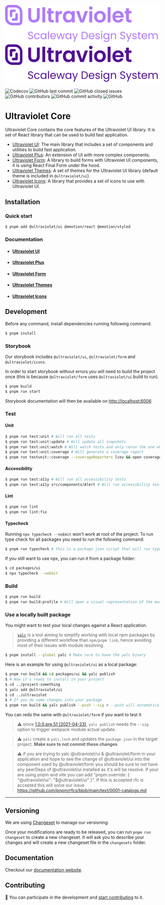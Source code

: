 ![](.storybook/assets/logo-dark.svg#gh-dark-mode-only)
![](.storybook/assets/logo-light.svg#gh-light-mode-only)

![Codecov](https://img.shields.io/codecov/c/github/scaleway/ultraviolet)
![GitHub last commit](https://img.shields.io/github/last-commit/scaleway/ultraviolet)
![GitHub closed issues](https://img.shields.io/github/issues-closed/scaleway/ultraviolet)
![GitHub contributors](https://img.shields.io/github/contributors/scaleway/ultraviolet)
![GitHub commit activity](https://img.shields.io/github/commit-activity/m/scaleway/ultraviolet)
![GitHub](https://img.shields.io/github/license/scaleway/ultraviolet)

# Ultraviolet Core

Ultraviolet Core contains the core features of the Ultraviolet UI library.
It is set of React library that can be used to build fast application.

- [Ultraviolet UI](https://github.com/scaleway/ultraviolet/tree/main/packages/ui): The main library that includes a set of components and utilities to build fast application.
- [Ultraviolet Plus](https://github.com/scaleway/ultraviolet/tree/main/packages/plus): An extension of UI with more complex components.
- [Ultraviolet Form](https://github.com/scaleway/ultraviolet/tree/main/packages/form): A library to build forms with Ultraviolet UI components, it is using React Final Form under the hood.
- [Ultraviolet Themes](https://github.com/scaleway/ultraviolet/tree/main/packages/themes): A set of themes for the Ultraviolet UI library (default theme is included in `@ultraviolet/ui`).
- [Ultraviolet Icons](https://github.com/scaleway/ultraviolet/tree/main/packages/icons): A library that provides a set of icons to use with Ultraviolet UI.

## Installation

### Quick start

```sh
$ pnpm add @ultraviolet/ui @emotion/react @emotion/styled
```

### Documentation

- #### [Ultraviolet UI](https://github.com/scaleway/ultraviolet/tree/main/packages/ui)
- #### [Ultraviolet Plus](https://github.com/scaleway/ultraviolet/tree/main/packages/plus)
- #### [Ultraviolet Form](https://github.com/scaleway/ultraviolet/tree/main/packages/form)
- #### [Ultraviolet Themes](https://github.com/scaleway/ultraviolet/tree/main/packages/themes)
- #### [Ultraviolet Icons](https://github.com/scaleway/ultraviolet/tree/main/packages/icons)

## Development

Before any command, install dependencies running following command:

```sh
$ pnpm install
```

### Storybook

Our storybook includes `@ultraviolet/ui`, `@ultraviolet/form` and `@ultraviolet/icons`.

In order to start storybook without errors you will need to build the project once
(this is because `@ultraviolet/form` uses `@ultraviolet/ui` build to run).

```sh
$ pnpm build
$ pnpm run start
```

Storybook documentation will then be available on [http://localhost:6006](http://localhost:6006)

### Test

#### Unit

```sh
$ pnpm run test:unit # Will run all tests
$ pnpm run test:unit:update # Will update all snapshots
$ pnpm run test:unit:watch # Will watch tests and only rerun the one who are modified
$ pnpm run test:unit:coverage # Will generate a coverage report
$ pnpm run testunit::coverage --coverageReporters lcov && open coverage/lcov-report/index.html # Will generate an open an html code coverage report
```

#### Accessibility

```sh
$ pnpm run test:a11y # Will run all accessibility tests
$ pnpm run test:a11y src/components/Alert # Will run accessibility test of Alert component only
```

#### Lint

```sh
$ pnpm run lint
$ pnpm run lint:fix
```

#### Typecheck

Running `npx typecheck --noEmit` won't work at root of the project. To run type check for all packages you need to run the following command:

```sh
$ pnpm run typecheck # this is a package json script that will run typecheck for all packages recursively
```

If you still want to use npx, you can run it from a package folder:

```sh
$ cd packages/ui
$ npx typecheck --noEmit
```

### Build

```sh
$ pnpm run build
$ pnpm run build:profile # Will open a visual representation of the modules inside the compile package
```

### Use a locally built package

You might want to test your local changes against a React application.

> [`yalc`](https://github.com/whitecolor/yalc) is a tool aiming to simplify working with local npm packages by providing a different workflow than `npm/pnpm link`, hence avoiding most of their issues with module resolving.

```bash
$ pnpm install --global yalc # Make sure to have the yalc binary
```

Here is an example for using `@ultraviolet/ui` as a local package:

```bash
$ pnpm run build && cd packages/ui && yalc publish
$ # Now it's ready to install in your project
$ cd ../project-something
$ yalc add @ultraviolet/ui
$ cd ../ultraviolet
$ # If you do some changes into your package
$ pnpm run build && yalc publish --push --sig # --push will automatically update the package on projects where it have been added, --sig updates the signature hash to trigger webpack update
```

You can redo the same with `@ultraviolet/form` if you want to test it

> :warning: since [1.0.0.pre.51 (2021-04-23)](https://github.com/wclr/yalc/blob/master/CHANGELOG.md#100pre51-2021-04-23), `yalc publish` needs the `--sig` option to trigger webpack module actual update.

> :warning: `yalc` create a `yalc.lock` and updates the `package.json` in the target project. **Make sure to not commit these changes**

> :warning: if you are trying to yalc @ultraviolet/ui & @ultraviolet/form in your application and hope to see the change of @ultraviolet/ui into the component used by @ultraviolet/form you should be sure to not have any peerDeps of @ultraviolet/ui installed as it's will be resolve. If your are using pnpm and vite you can add "pnpm.override: { "@ultraviolet/ui": "$@ultraviolet/ui" }". If this is accepted rfc is accepted this will solve our issue https://github.com/pnpm/rfcs/blob/main/text/0001-catalogs.md 


---

## Versioning

We are using [Changeset](https://github.com/changesets/changesets) to manage our versioning.

Once your modifications are ready to be released, you can run `pnpm run changeset` to create a new changeset.
It will ask you to describe your changes and will create a new changeset file in the `changesets` folder.

## Documentation

Checkout our [documentation website](https://storybook.ultraviolet.scaleway.com/).

## Contributing

📝 You can participate in the development and [start contributing](/CONTRIBUTING.md) to it.
